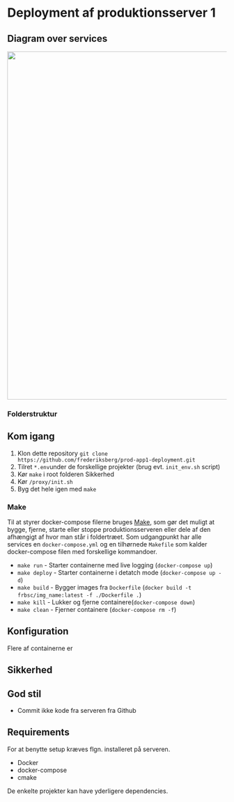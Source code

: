 # Deployment af produktionsserver 1

## Diagram over services

<img src="https://github.com/frederiksberg/prod-app1-deployment/blob/master/figures/tree.svg" width="800px">

### Folderstruktur

## Kom igang
1. Klon dette repository `git clone https://github.com/frederiksberg/prod-app1-deployment.git`
2. Tilret `*.env`under de forskellige projekter (brug evt. `init_env.sh` script)
3. Kør `make` i root folderen
Sikkerhed
4. Kør `/proxy/init.sh`
5. Byg det hele igen med `make`



### Make
Til at styrer docker-compose filerne bruges [Make](https://www.gnu.org/software/make/), som gør det muligt at bygge, fjerne,  starte eller stoppe produktionsserveren eller dele af den afhængigt af hvor man står i foldertræet. Som udgangpunkt har alle services en `docker-compose.yml` og en tilhørnede `Makefile` som kalder docker-compose filen med forskellige kommandoer.

* `make run` - Starter containerne med live logging (`docker-compose up`)
* `make deploy` - Starter containerne i detatch mode (`docker-compose up -d`)
* `make build` - Bygger images fra `Dockerfile` (`docker build -t frbsc/img_name:latest -f ./Dockerfile .`)
* `make kill` - Lukker og fjerne containere(`docker-compose down`)
* `make clean` - Fjerner containere (`docker-compose rm -f`)




## Konfiguration
Flere af containerne er 

## Sikkerhed

## God stil
* Commit ikke kode fra serveren fra Github

## Requirements

For at benytte setup kræves flgn. installeret på serveren.

* Docker
* docker-compose
* cmake

De enkelte projekter kan have yderligere dependencies.

